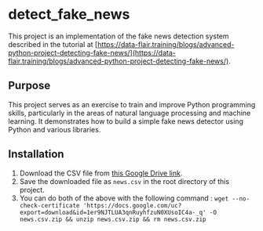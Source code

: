 # detect_fake_news

This project is an implementation of the fake news detection system described in the tutorial at [https://data-flair.training/blogs/advanced-python-project-detecting-fake-news/](https://data-flair.training/blogs/advanced-python-project-detecting-fake-news/).

## Purpose

This project serves as an exercise to train and improve Python programming skills, particularly in the areas of natural language processing and machine learning. It demonstrates how to build a simple fake news detector using Python and various libraries.

## Installation

1. Download the CSV file from [this Google Drive link](https://drive.google.com/file/d/1er9NJTLUA3qnRuyhfzuN0XUsoIC4a-_q/view).
2. Save the downloaded file as `news.csv` in the root directory of this project.
3. You can do both of the above with the following command : `wget --no-check-certificate 'https://docs.google.com/uc?export=download&id=1er9NJTLUA3qnRuyhfzuN0XUsoIC4a-_q' -O news.csv.zip && unzip news.csv.zip && rm news.csv.zip`
